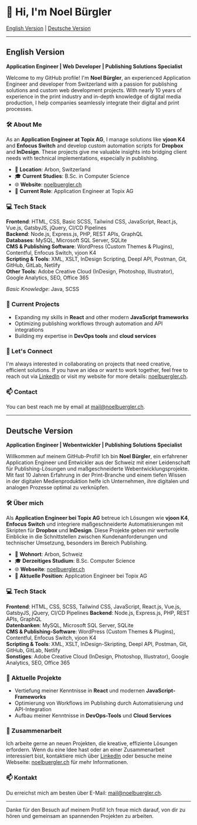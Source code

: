 # 👋 Hi, I'm Noel Bürgler

[English Version](#english-version) | [Deutsche Version](#deutsche-version)

---

## English Version

**Application Engineer | Web Developer | Publishing Solutions Specialist**

Welcome to my GitHub profile! I'm **Noel Bürgler**, an experienced Application Engineer and developer from Switzerland with a passion for publishing solutions and custom web development projects. With nearly 10 years of experience in the print industry and in-depth knowledge of digital media production, I help companies seamlessly integrate their digital and print processes.

### 🛠️ About Me
As an **Application Engineer at Topix AG**, I manage solutions like **vjoon K4** and **Enfocus Switch** and develop custom automation scripts for **Dropbox** and **InDesign**. These projects give me valuable insights into bridging client needs with technical implementations, especially in publishing.

- 📍 **Location**: Arbon, Switzerland
- 🎓 **Current Studies**: B.Sc. in Computer Science
- 🌐 **Website**: [noelbuergler.ch](https://noelbuergler.ch)
- 💼 **Current Role**: Application Engineer at Topix AG

### 💻 Tech Stack

**Frontend**: HTML, CSS, Basic SCSS, Tailwind CSS, JavaScript, React.js, Vue.js, GatsbyJS, jQuery, CI/CD Pipelines  
**Backend**: Node.js, Express.js, PHP, REST APIs, GraphQL  
**Databases**: MySQL, Microsoft SQL Server, SQLite  
**CMS & Publishing Software**: WordPress (Custom Themes & Plugins), Contentful, Enfocus Switch, vjoon K4  
**Scripting & Tools**: XML, XSLT, InDesign Scripting, Deepl API, Postman, Git, GitHub, GitLab, Netlify  
**Other Tools**: Adobe Creative Cloud (InDesign, Photoshop, Illustrator), Google Analytics, SEO, Office 365  

*Basic Knowledge*: Java, SCSS

### 🌱 Current Projects
- Expanding my skills in **React** and other modern **JavaScript frameworks**
- Optimizing publishing workflows through automation and API integrations
- Building my expertise in **DevOps tools** and **cloud services**

### 🤝 Let's Connect
I'm always interested in collaborating on projects that need creative, efficient solutions. If you have an idea or want to work together, feel free to reach out via [LinkedIn](https://www.linkedin.com/in/noelbuergler) or visit my website for more details: [noelbuergler.ch](https://noelbuergler.ch).

### 📫 Contact
You can best reach me by email at [mail@noelbuergler.ch](mailto:mail@noelbuergler.ch).

---

## Deutsche Version

**Application Engineer | Webentwickler | Publishing Solutions Specialist**

Willkommen auf meinem GitHub-Profil! Ich bin **Noel Bürgler**, ein erfahrener Application Engineer und Entwickler aus der Schweiz mit einer Leidenschaft für Publishing-Lösungen und maßgeschneiderte Webentwicklungsprojekte. Mit fast 10 Jahren Erfahrung in der Print-Branche und einem tiefen Wissen in der digitalen Medienproduktion helfe ich Unternehmen, ihre digitalen und analogen Prozesse optimal zu verknüpfen.

### 🛠️ Über mich
Als **Application Engineer bei Topix AG** betreue ich Lösungen wie **vjoon K4**, **Enfocus Switch** und integriere maßgeschneiderte Automatisierungen mit Skripten für **Dropbox** und **InDesign**. Diese Projekte geben mir wertvolle Einblicke in die Schnittstellen zwischen Kundenanforderungen und technischer Umsetzung, besonders im Bereich Publishing.

- 📍 **Wohnort**: Arbon, Schweiz
- 🎓 **Derzeitiges Studium**: B.Sc. Computer Science
- 🌐 **Webseite**: [noelbuergler.ch](https://noelbuergler.ch)
- 💼 **Aktuelle Position**: Application Engineer bei Topix AG

### 💻 Tech Stack

**Frontend**: HTML, CSS, SCSS, Tailwind CSS, JavaScript, React.js, Vue.js, GatsbyJS, jQuery, CI/CD Pipelines
**Backend**: Node.js, Express.js, PHP, REST APIs, GraphQL  
**Datenbanken**: MySQL, Microsoft SQL Server, SQLite  
**CMS & Publishing-Software**: WordPress (Custom Themes & Plugins), Contentful, Enfocus Switch, vjoon K4  
**Scripting & Tools**: XML, XSLT, InDesign-Skripting, Deepl API, Postman, Git, GitHub, GitLab, Netlify  
**Sonstiges**: Adobe Creative Cloud (InDesign, Photoshop, Illustrator), Google Analytics, SEO, Office 365  

### 🌱 Aktuelle Projekte
- Vertiefung meiner Kenntnisse in **React** und modernen **JavaScript-Frameworks**
- Optimierung von Workflows im Publishing durch Automatisierung und API-Integration
- Aufbau meiner Kenntnisse in **DevOps-Tools** und **Cloud Services**

### 🤝 Zusammenarbeit
Ich arbeite gerne an neuen Projekten, die kreative, effiziente Lösungen erfordern. Wenn du eine Idee hast oder an einer Zusammenarbeit interessiert bist, kontaktiere mich über [LinkedIn](https://www.linkedin.com/in/noelbuergler) oder besuche meine Webseite: [noelbuergler.ch](https://noelbuergler.ch) für mehr Informationen.

### 📫 Kontakt
Du erreichst mich am besten über E-Mail: [mail@noelbuergler.ch](mailto:mail@noelbuergler.ch).

---

Danke für den Besuch auf meinem Profil! Ich freue mich darauf, von dir zu hören und gemeinsam an spannenden Projekten zu arbeiten.
